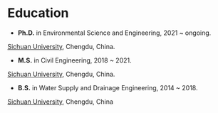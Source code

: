 # Education




- <b>Ph.D.</b> in Environmental Science and Engineering, 2021 ~ ongoing.

<a href="https://en.scu.edu.cn/" target="_blank">Sichuan University</a>, Chengdu, China.


- <b>M.S.</b> in Civil Engineering, 2018 ~ 2021.

<a href="https://en.scu.edu.cn/" target="_blank">Sichuan University</a>, Chengdu, China.


- <b>B.S.</b> in Water Supply and Drainage Engineering, 2014 ~ 2018.

<a href="https://en.scu.edu.cn/" target="_blank">Sichuan University</a>, Chengdu, China
